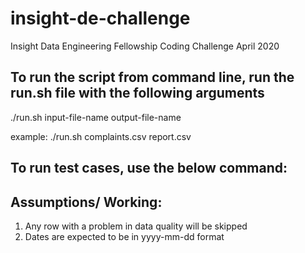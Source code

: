 # insight-de-challenge
Insight Data Engineering Fellowship Coding Challenge April 2020


## To run the script from command line, run the run.sh file with the following arguments
  ./run.sh input-file-name output-file-name
  
  example: ./run.sh complaints.csv report.csv



## To run test cases, use the below command:



## Assumptions/ Working:
1) Any row with a problem in data quality will be skipped
2) Dates are expected to be in yyyy-mm-dd format
